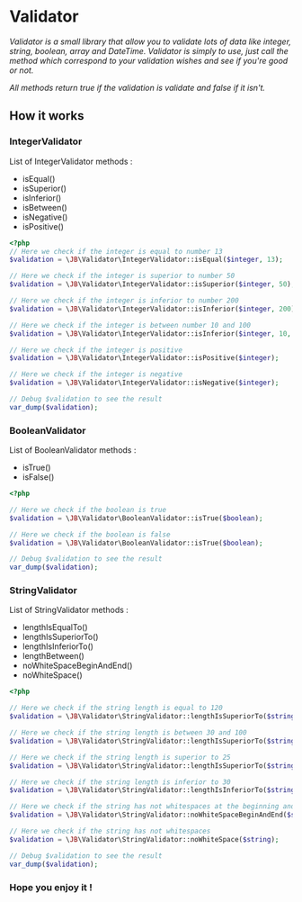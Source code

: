 # Validator

*Validator is a small library that allow you to validate lots of data like integer, string, boolean, array and DateTime.
Validator is simply to use, just call the method which correspond to your validation wishes and see if you're good or not.*

*All methods return true if the validation is validate and false if it isn't.*

## How it works

### IntegerValidator

List of IntegerValidator methods :
  - isEqual()
  - isSuperior()
  - isInferior()
  - isBetween()
  - isNegative()
  - isPositive()

```php
<?php
// Here we check if the integer is equal to number 13
$validation = \JB\Validator\IntegerValidator::isEqual($integer, 13);

// Here we check if the integer is superior to number 50
$validation = \JB\Validator\IntegerValidator::isSuperior($integer, 50);

// Here we check if the integer is inferior to number 200
$validation = \JB\Validator\IntegerValidator::isInferior($integer, 200);

// Here we check if the integer is between number 10 and 100
$validation = \JB\Validator\IntegerValidator::isInferior($integer, 10, 100);

// Here we check if the integer is positive
$validation = \JB\Validator\IntegerValidator::isPositive($integer);

// Here we check if the integer is negative
$validation = \JB\Validator\IntegerValidator::isNegative($integer);

// Debug $validation to see the result
var_dump($validation);

```

### BooleanValidator

List of BooleanValidator methods :
  - isTrue()
  - isFalse()

```php
<?php

// Here we check if the boolean is true
$validation = \JB\Validator\BooleanValidator::isTrue($boolean);

// Here we check if the boolean is false
$validation = \JB\Validator\BooleanValidator::isTrue($boolean);

// Debug $validation to see the result
var_dump($validation);

```

### StringValidator

List of StringValidator methods :
  - lengthIsEqualTo()
  - lengthIsSuperiorTo()
  - lengthIsInferiorTo()
  - lengthBetween()
  - noWhiteSpaceBeginAndEnd()
  - noWhiteSpace()

```php
<?php

// Here we check if the string length is equal to 120
$validation = \JB\Validator\StringValidator::lengthIsSuperiorTo($string, 120);

// Here we check if the string length is between 30 and 100
$validation = \JB\Validator\StringValidator::lengthIsSuperiorTo($string, 30, 100);

// Here we check if the string length is superior to 25
$validation = \JB\Validator\StringValidator::lengthIsSuperiorTo($string, 25);

// Here we check if the string length is inferior to 30
$validation = \JB\Validator\StringValidator::lengthIsInferiorTo($string, 30);

// Here we check if the string has not whitespaces at the beginning and at the end
$validation = \JB\Validator\StringValidator::noWhiteSpaceBeginAndEnd($string);

// Here we check if the string has not whitespaces
$validation = \JB\Validator\StringValidator::noWhiteSpace($string);

// Debug $validation to see the result
var_dump($validation);

```

### Hope you enjoy it !
